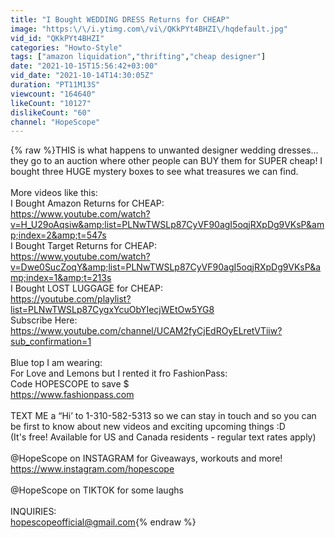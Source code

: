 ```yaml
---
title: "I Bought WEDDING DRESS Returns for CHEAP"
image: "https:\/\/i.ytimg.com\/vi\/QKkPYt4BHZI\/hqdefault.jpg"
vid_id: "QKkPYt4BHZI"
categories: "Howto-Style"
tags: ["amazon liquidation","thrifting","cheap designer"]
date: "2021-10-15T15:56:42+03:00"
vid_date: "2021-10-14T14:30:05Z"
duration: "PT11M13S"
viewcount: "164640"
likeCount: "10127"
dislikeCount: "60"
channel: "HopeScope"
---
```

{% raw %}THIS is what happens to unwanted designer wedding dresses... they go to an auction where other people can BUY them for SUPER cheap! I bought three HUGE mystery boxes to see what treasures we can find.<br /><br />More videos like this:<br />I Bought Amazon Returns for CHEAP:<br /><a rel="nofollow" target="blank" href="https://www.youtube.com/watch?v=H_U29oAqsiw&amp;list=PLNwTWSLp87CyVF90agI5oqjRXpDg9VKsP&amp;index=2&amp;t=547s">https://www.youtube.com/watch?v=H_U29oAqsiw&amp;list=PLNwTWSLp87CyVF90agI5oqjRXpDg9VKsP&amp;index=2&amp;t=547s</a><br />I Bought Target Returns for CHEAP:<br /><a rel="nofollow" target="blank" href="https://www.youtube.com/watch?v=Dwe0SucZoqY&amp;list=PLNwTWSLp87CyVF90agI5oqjRXpDg9VKsP&amp;index=1&amp;t=213s">https://www.youtube.com/watch?v=Dwe0SucZoqY&amp;list=PLNwTWSLp87CyVF90agI5oqjRXpDg9VKsP&amp;index=1&amp;t=213s</a><br />I Bought LOST LUGGAGE for CHEAP:<br /><a rel="nofollow" target="blank" href="https://youtube.com/playlist?list=PLNwTWSLp87CygxYcuObYIecjWEtOw5YG8">https://youtube.com/playlist?list=PLNwTWSLp87CygxYcuObYIecjWEtOw5YG8</a><br />Subscribe Here:<br /><a rel="nofollow" target="blank" href="https://www.youtube.com/channel/UCAM2fyCjEdROyELretVTiiw?sub_confirmation=1">https://www.youtube.com/channel/UCAM2fyCjEdROyELretVTiiw?sub_confirmation=1</a><br /><br />Blue top I am wearing:<br />For Love and Lemons but I rented it fro FashionPass:<br />Code HOPESCOPE to save $<br /><a rel="nofollow" target="blank" href="https://www.fashionpass.com">https://www.fashionpass.com</a><br /><br />TEXT ME a “Hi’ to 1-310-582-5313 so we can stay in touch and so you can be first to know about new videos and exciting upcoming things :D<br />(It's free! Available for US and Canada residents - regular text rates apply)<br /><br />@HopeScope on INSTAGRAM for Giveaways, workouts and more!<br /><a rel="nofollow" target="blank" href="https://www.instagram.com/hopescope">https://www.instagram.com/hopescope</a><br /><br />@HopeScope on TIKTOK for some laughs<br /><br />INQUIRIES:<br />hopescopeofficial@gmail.com{% endraw %}
